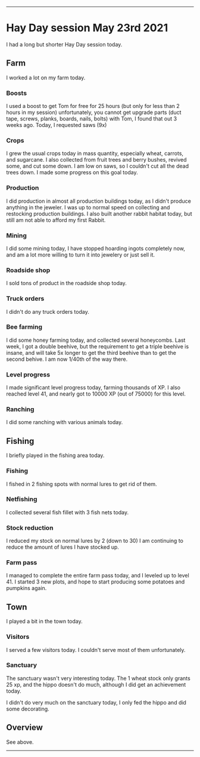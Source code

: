 
***

# Hay Day session May 23rd 2021

I had a long but shorter Hay Day session today.

## Farm

I worked a lot on my farm today.

### Boosts

I used a boost to get Tom for free for 25 hours (but only for less than 2 hours in my session) unfortunately, you cannot get upgrade parts (duct tape, screws, planks, boards, nails, bolts) with Tom, I found that out 3 weeks ago. Today, I requested saws (9x)

### Crops

I grew the usual crops today in mass quantity, especially wheat, carrots, and sugarcane. I also collected from fruit trees and berry bushes, revived some, and cut some down. I am low on saws, so I couldn't cut all the dead trees down. I made some progress on this goal today.

### Production

I did production in almost all production buildings today, as I didn't produce anything in the jeweler. I was up to normal speed on collecting and restocking production buildings. I also built another rabbit habitat today, but still am not able to afford my first Rabbit.

### Mining

I did some mining today, I have stopped hoarding ingots completely now, and am a lot more willing to turn it into jewelery or just sell it.

### Roadside shop

I sold tons of product in the roadside shop today.

### Truck orders

I didn't do any truck orders today.

### Bee farming

I did some honey farming today, and collected several honeycombs. Last week, I got a double beehive, but the requirement to get a triple beehive is insane, and will take 5x longer to get the third beehive than to get the second behive. I am now 1/40th of the way there.

### Level progress

I made significant level progress today, farming thousands of XP. I also reached level 41, and nearly got to 10000 XP (out of 75000) for this level.

### Ranching

I did some ranching with various animals today.

## Fishing

I briefly played in the fishing area today.

### Fishing

I fished in 2 fishing spots with normal lures to get rid of them.

### Netfishing

I collected several fish fillet with 3 fish nets today.

### Stock reduction

I reduced my stock on normal lures by 2 (down to 30) I am continuing to reduce the amount of lures I have stocked up.

### Farm pass

I managed to complete the entire farm pass today, and I leveled up to level 41. I started 3 new plots, and hope to start producing some potatoes and pumpkins again.

## Town

I played a bit in the town today.

### Visitors

I served a few visitors today. I couldn't serve most of them unfortunately.

### Sanctuary

The sanctuary wasn't very interesting today. The 1 wheat stock only grants 25 xp, and the hippo doesn't do much, although I did get an achievement today.

I didn't do very much on the sanctuary today, I only fed the hippo and did some decorating.

## Overview

See above.

***
